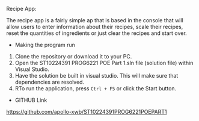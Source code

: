 Recipe App:

The recipe app is a fairly simple ap that is based in the console that will allow users to enter information about their recipes, 
scale their recipes, reset the quantities of ingredients or just clear the recipes and start over.


- Making the program run

1. Clone the repository or download it to your PC.
2. Open the ST10224391 PROG6221 POE Part 1.sln file (solution file) within Visual Studio.
3. Have the solution be built in visual studio. This will make sure that dependencies are resolved.
4. RTo run the application, press `Ctrl + F5` or click the Start button.

- GITHUB Link

https://github.com/apollo-xwb/ST10224391PROG6221POEPART1

